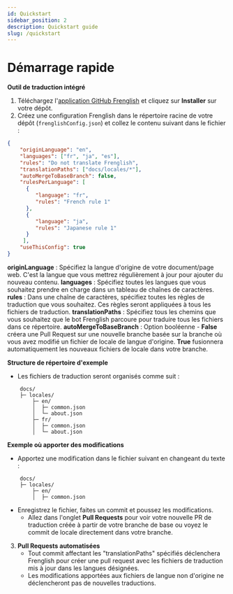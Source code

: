 ```yaml
---
id: Quickstart
sidebar_position: 2
description: Quickstart guide
slug: /quickstart
---
```


# Démarrage rapide

**Outil de traduction intégré**
1. Téléchargez l'[application GitHub Frenglish](https://github.com/apps/frenglish-translation) et cliquez sur **Installer** sur votre dépôt.
2. Créez une configuration Frenglish dans le répertoire racine de votre dépôt (`frenglishConfig.json`) et collez le contenu suivant dans le fichier :

```json
{
    "originLanguage": "en",
    "languages": ["fr", "ja", "es"],
    "rules": "Do not translate Frenglish",
    "translationPaths": ["docs/locales/*"],
    "autoMergeToBaseBranch": false,
    "rulesPerLanguage": [
      {
         "language": "fr",
         "rules": "French rule 1"
      },
      {
         "language": "ja",
         "rules": "Japanese rule 1"
      }
     ],
    "useThisConfig": true
}
```

**originLanguage** : Spécifiez la langue d'origine de votre document/page web. C'est la langue que vous mettrez régulièrement à jour pour ajouter du nouveau contenu.
**languages** : Spécifiez toutes les langues que vous souhaitez prendre en charge dans un tableau de chaînes de caractères.
**rules** : Dans une chaîne de caractères, spécifiez toutes les règles de traduction que vous souhaitez. Ces règles seront appliquées à tous les fichiers de traduction.
**translationPaths** : Spécifiez tous les chemins que vous souhaitez que le bot Frenglish parcoure pour traduire tous les fichiers dans ce répertoire.
**autoMergeToBaseBranch** : Option booléenne - **False** créera une Pull Request sur une nouvelle branche basée sur la branche où vous avez modifié un fichier de locale de langue d'origine. **True** fusionnera automatiquement les nouveaux fichiers de locale dans votre branche.

**Structure de répertoire d'exemple**
   - Les fichiers de traduction seront organisés comme suit :

```plaintext
    docs/
    ├─ locales/
        ├─ en/
        │  ├─ common.json
        │  └─ about.json
        ├─ fr/
        │  ├─ common.json
        │  └─ about.json
```

**Exemple où apporter des modifications**
   - Apportez une modification dans le fichier suivant en changeant du texte :

```plaintext
    docs/
    ├─ locales/
        ├─ en/
        │  ├─ common.json
```

- Enregistrez le fichier, faites un commit et poussez les modifications.
   - Allez dans l'onglet **Pull Requests** pour voir votre nouvelle PR de traduction créée à partir de votre branche de base ou voyez le commit de locale directement dans votre branche.

3. **Pull Requests automatisées**
   - Tout commit affectant les "translationPaths" spécifiés déclenchera Frenglish pour créer une pull request avec les fichiers de traduction mis à jour dans les langues désignées.
   - Les modifications apportées aux fichiers de langue non d'origine ne déclencheront pas de nouvelles traductions.
